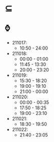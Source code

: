 # ⊆

## ⌚
* 211017:
    * 10:50 - 24:00
* 211018:
    * 00:00 - 01:00
    * 11:45 - 13:30
    * 20:00 - 23:20
* 211019:
    * 15:30 - 18:20
    * 19:00 - 19:10
    * 21:00 - 00:00
* 211020:
    * 00:00 - 00:35
    * 17:50 - 18:25
    * 19:00 - 23:10
* 211021:
    * 18:30 - 19:50
* 211022:
    * 21:40 - 23:05
